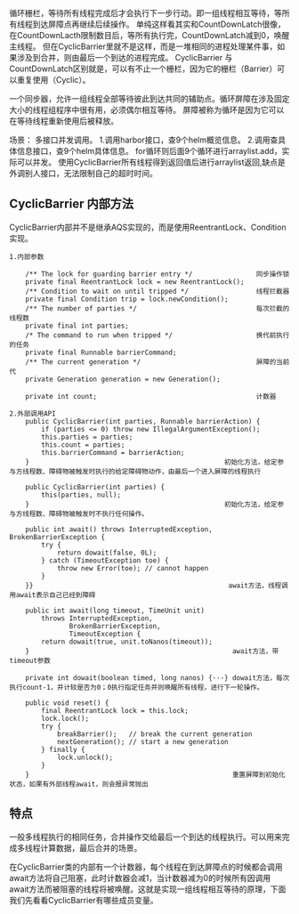 

循环栅栏，等待所有线程完成后才会执行下一步行动。即一组线程相互等待，等所有线程到达屏障点再继续后续操作。
单纯这样看其实和CountDownLatch很像，在CountDownLacth限制数目后，等所有执行完，CountDownLatch减到0，唤醒主线程。
但在CyclicBarrier里就不是这样，而是一堆相同的进程处理某件事，如果涉及到合并，则由最后一个到达的进程完成。
CyclicBarrier 与CountDownLatch区别就是，可以有不止一个栅栏，因为它的栅栏（Barrier）可以重复使用（Cyclic）。  

一个同步器，允许一组线程全部等待彼此到达共同的辅助点。循环屏障在涉及固定大小的线程组程序中很有用，必须偶尔相互等待。
屏障被称为循环是因为它可以在等待线程重新使用后被释放。    

场景：
多接口并发调用。 1.调用harbor接口，查9个helm概览信息。  2.调用查具体信息接口，查9个helm具体信息。  for循环则后面9个循环进行arraylist.add，实际可以并发。
                使用CyclicBarrier所有线程得到返回值后进行arraylist返回,缺点是外调别人接口，无法限制自己的超时时间。


## CyclicBarrier 内部方法
CyclicBarrier内部并不是继承AQS实现的，而是使用ReentrantLock、Condition实现。
```text
1.内部参数

    /** The lock for guarding barrier entry */                同步操作锁
    private final ReentrantLock lock = new ReentrantLock();
    /** Condition to wait on until tripped */                 线程拦截器
    private final Condition trip = lock.newCondition();
    /** The number of parties */                              每次拦截的线程数
    private final int parties;
    /* The command to run when tripped */                     换代前执行的任务
    private final Runnable barrierCommand;
    /** The current generation */                             屏障的当前代
    private Generation generation = new Generation();

    private int count;                                        计数器
            
2.外部调用API
    public CyclicBarrier(int parties, Runnable barrierAction) {
        if (parties <= 0) throw new IllegalArgumentException();
        this.parties = parties;
        this.count = parties;
        this.barrierCommand = barrierAction;
    }                                                 初始化方法，给定参与方线程数、障碍物被触发时执行的给定障碍物动作，由最后一个进入屏障的线程执行
 
    public CyclicBarrier(int parties) {
        this(parties, null);
    }                                                 初始化方法，给定参与方线程数、障碍物被触发时不执行任何操作。

    public int await() throws InterruptedException, BrokenBarrierException {
        try {
            return dowait(false, 0L);
        } catch (TimeoutException toe) {
            throw new Error(toe); // cannot happen
        }
    }}                                                 await方法，线程调用await表示自己已经到障碍

    public int await(long timeout, TimeUnit unit)
        throws InterruptedException,
               BrokenBarrierException,
               TimeoutException {
        return dowait(true, unit.toNanos(timeout));
    }                                                   await方法，带timeout参数

    private int dowait(boolean timed, long nanos) {···} dowait方法，每次执行count-1，并计较是否为0；0执行指定任务并则唤醒所有线程，进行下一轮操作。

    public void reset() {
        final ReentrantLock lock = this.lock;
        lock.lock();
        try {
            breakBarrier();   // break the current generation
            nextGeneration(); // start a new generation
        } finally {
            lock.unlock();
        }
    }                                                   重置屏障到初始化状态，如果有外部线程await，则会报异常抛出
```

## 特点
一般多线程执行的相同任务，合并操作交给最后一个到达的线程执行。可以用来完成多线程计算数据，最后合并的场景。

在CyclicBarrier类的内部有一个计数器，每个线程在到达屏障点的时候都会调用await方法将自己阻塞，此时计数器会减1，当计数器减为0的时候所有因调用await方法而被阻塞的线程将被唤醒。这就是实现一组线程相互等待的原理，下面我们先看看CyclicBarrier有哪些成员变量。